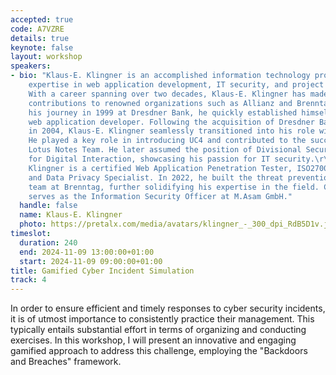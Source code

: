 ```yaml
---
accepted: true
code: A7VZRE
details: true
keynote: false
layout: workshop
speakers:
- bio: "Klaus-E. Klingner is an accomplished information technology professional with
    expertise in web application development, IT security, and project leadership.
    With a career spanning over two decades, Klaus-E. Klingner has made significant
    contributions to renowned organizations such as Allianz and Brenntag.\r\n\r\nStarting
    his journey in 1999 at Dresdner Bank, he quickly established himself as a pioneering
    web application developer. Following the acquisition of Dresdner Bank by Allianz
    in 2004, Klaus-E. Klingner seamlessly transitioned into his role within the organization.
    He played a key role in introducing UC4 and contributed to the success of the
    Lotus Notes Team. He later assumed the position of Divisional Security Officer
    for Digital Interaction, showcasing his passion for IT security.\r\n\r\nKlaus-E.
    Klingner is a certified Web Application Penetration Tester, ISO27001 Implementer,
    and Data Privacy Specialist. In 2022, he built the threat prevention and management
    team at Brenntag, further solidifying his expertise in the field. Currently, he
    serves as the Information Security Officer at M.Asam GmbH."
  handle: false
  name: Klaus-E. Klingner
  photo: https://pretalx.com/media/avatars/klingner_-_300_dpi_RdB5D1v.jpg
timeslot:
  duration: 240
  end: 2024-11-09 13:00:00+01:00
  start: 2024-11-09 09:00:00+01:00
title: Gamified Cyber Incident Simulation
track: 4
---
```


In order to ensure efficient and timely responses to cyber security incidents, it is of utmost importance to consistently practice their management.
This typically entails substantial effort in terms of organizing and conducting exercises.
In this workshop, I will present an innovative and engaging gamified approach to address this challenge, employing the "Backdoors and Breaches" framework.